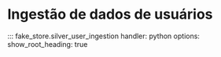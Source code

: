 # Ingestão de dados de usuários

::: fake_store.silver_user_ingestion
    handler: python
    options:
        show_root_heading: true

